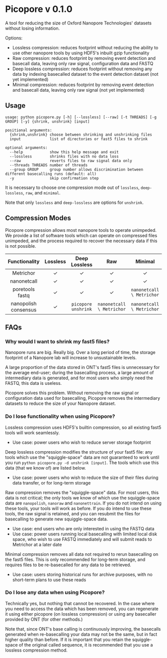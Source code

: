 # Picopore v 0.1.0 #

A tool for reducing the size of Oxford Nanopore Technologies' datasets without losing information.

Options:
- Lossless compression: reduces footprint without reducing the ability to use other nanopore tools by using HDF5's inbuilt gzip functionality
- Raw compression: reduces footprint by removing event detection and basecall data, leaving only raw signal, configuration data and FASTQ
- Deep lossless compression: reduces footprint without removing any data by indexing basecalled dataset to the event detection dataset (not yet implemented)
- Minimal compression: reduces footprint by removing event detection and basecall data, leaving only raw signal (not yet implemented)

## Usage ##

```
usage: python picopore.py [-h] [--lossless] [--raw] [-t THREADS] [-g GROUP] [-y] {shrink, unshrink} [input]
```

```
positional arguments:
  {shrink,unshrink}	choose between shrinking and unshrinking files
  input				list of directories or fast5 files to shrink

optional arguments:
  --help			show this help message and exit
  --lossless		shrinks files with no data loss
  --raw				reverts files to raw signal data only
  --threads THREADS	number of threads
  --group GROUP		group number allows discrimination between different basecalling runs (default: all)
  -y				skip confirmation step
```

It is necessary to choose one compression mode out of ```lossless```, ```deep-lossless```, ```raw```, and ```minimal```. 

Note that only ```lossless``` and ```deep-lossless``` are options for ```unshrink```.

## Compression Modes ##

Picopore compression allows most nanopore tools to operate unimpeded. We provide a list of software tools which can operate on compressed files unimpeded, and the process required to recover the necessary data if this is not possible.

| Functionality        | Lossless | Deep Lossless | Raw | Minimal |
|:--------------------:|:--------:|:-------------:|:---:|:-------:|
| Metrichor            |    ✓     |       ✓       |  ✓  |    ✓    | 
| nanonetcall          |    ✓     |       ✓       |  ✓  |    ✓    | 
| poretools fastq      |    ✓     |       ✓       |  ✓  | ```nanonetcall \ Metrichor``` | 
| nanopolish consensus |    ✓     | ```picopore unshrink``` |  ```nanonetcall \ Metrichor```  | ```nanonetcall \ Metrichor``` | 


## FAQs ##

### Why would I want to shrink my fast5 files? ###

Nanopore runs are big. Really big. Over a long period of time, the storage footprint of a Nanopore lab will increase to unsustainable levels.

A large proportion of the data stored in ONT's fast5 files is unnecessary for the average end-user; during the basecalling process, a large amount of intermediary data is generated, and for most users who simply need the FASTQ, this data is useless.

Picopore solves this problem. Without removing the raw signal or configuration data used for basecalling, Picopore removes the intermediary datasets to reduce the size of your Nanopore dataset.

### Do I lose functionality when using Picopore? ###

Lossless compression uses HDF5's builtin compression, so all existing fast5 tools will work seamlessly. 
- Use case: power users who wish to reduce server storage footprint

Deep lossless compression modifies the structure of your fast5 file: any tools which use the "squiggle-space" data are not guaranteed to work until you run ```python picopore.py -d unshrink [input]```. The tools which use this data (that we know of) are listed below.
- Use case: power users who wish to reduce the size of their files during data transfer, or for long-term storage

Raw compression removes the "squiggle-space" data. For most users, this data is not critical; the only tools we know of which use the squiggle-space data are ```nanopolish```, ```nanoraw``` and ```nanonettrain```. If you do not intend on using these tools, your tools will work as before. If you do intend to use these tools, the raw signal is retained, and you can resubmit the files for basecalling to generate new squiggle-space data.
- Use case: end users who are only interested in using the FASTQ data
- Use case: power users running local basecalling with limited local disk space, who wish to use FASTQ immediately and will submit reads to Metrichor at a later date

Minimal compression removes all data not required to rerun basecalling on the fast5 files. This is only recommended for long-term storage, and requires files to be re-basecalled for any data to be retrieved.
- Use case: users storing historical runs for archive purposes, with no short-term plans to use these reads

### Do I lose any data when using Picopore? ###

Technically yes, but nothing that cannot be recovered. In the case where you need to access the data which has been removed, you can regenerate it using either picopore (on lossless compression) or using any basecaller provided by ONT (for other methods.) 

Note that, since ONT's base calling is continuously improving, the basecalls generated when re-basecalling your data may not be the same, but in fact higher quality than before. If it is important that you retain the squiggle-space of the original called sequence, it is recommended that you use a lossless compression method.

